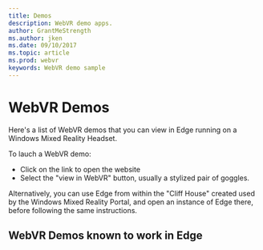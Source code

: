 ```yaml
---
title: Demos
description: WebVR demo apps. 
author: GrantMeStrength
ms.author: jken
ms.date: 09/10/2017
ms.topic: article
ms.prod: webvr
keywords: WebVR demo sample
---
```


# WebVR Demos

Here's a list of WebVR demos that you can view in Edge running on a Windows Mixed Reality Headset.

To lauch a WebVR demo:

* Click on the link to open the website
* Select the "view in WebVR" button, usually a stylized pair of goggles.

Alternatively, you can use Edge from within the "Cliff House" created used by the Windows Mixed Reality Portal, and open an instance of Edge there, before following the same instructions.  

## WebVR Demos known to work in Edge


